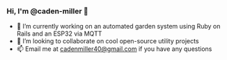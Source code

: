 ### Hi, I'm @caden-miller 👋
- 🔭 I’m currently working on an automated garden system using Ruby on Rails and an ESP32 via MQTT
- 👯 I’m looking to collaborate on cool open-source utility projects
- 📫 Email me at cadenmiller40@gmail.com if you have any questions
